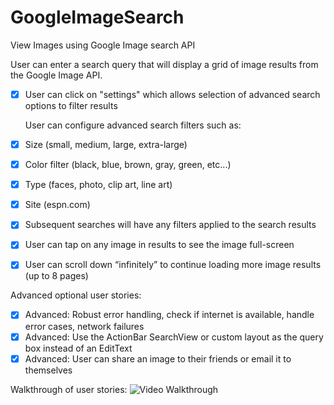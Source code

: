 # GoogleImageSearch
View Images using Google  Image search API 


User can enter a search query that will display a grid of image results from the Google Image API.

* [x] User can click on "settings" which allows selection of advanced search options to filter results

	User can configure advanced search filters such as:
* [x] Size (small, medium, large, extra-large)
* [x] Color filter (black, blue, brown, gray, green, etc...)
* [x] Type (faces, photo, clip art, line art)
* [x] Site (espn.com)
* [x] Subsequent searches will have any filters applied to the search results
* [x] User can tap on any image in results to see the image full-screen

* [x] User can scroll down “infinitely” to continue loading more image results (up to 8 pages)

Advanced optional user stories:

* [x] Advanced: Robust error handling, check if internet is available, handle error cases, network failures
* [x] Advanced: Use the ActionBar SearchView or custom layout as the query box instead of an EditText
* [x] Advanced: User can share an image to their friends or email it to themselves

Walkthrough of user stories:
![Video Walkthrough](GoogleImageSearch.gif)


